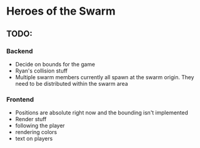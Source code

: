# Heroes of the Swarm
## TODO:
### Backend
* Decide on bounds for the game
* Ryan's collision stuff
* Multiple swarm members currently all spawn at the swarm origin.  They need to be distributed within the swarm area
### Frontend
* Positions are absolute right now and the bounding isn't implemented
* Render stuff
* following the player
* rendering colors
* text on players
